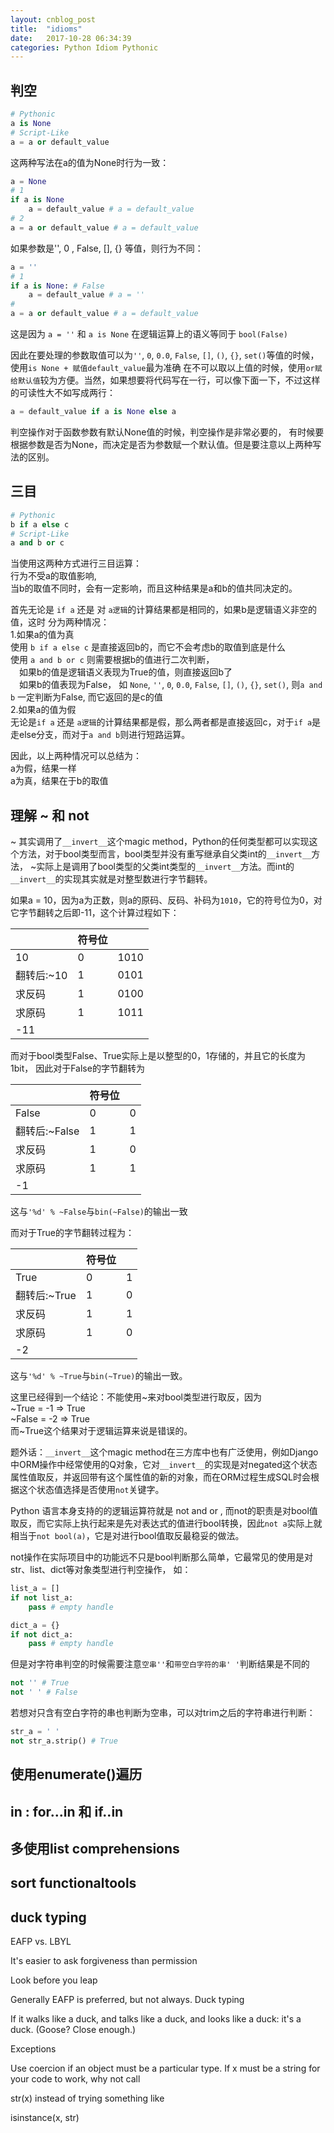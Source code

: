```yaml
---
layout: cnblog_post
title:  "idioms"
date:   2017-10-28 06:34:39
categories: Python Idiom Pythonic
---
```


##  判空

```python
# Pythonic
a is None
# Script-Like
a = a or default_value
```

这两种写法在a的值为None时行为一致：

```python
a = None
# 1
if a is None
    a = default_value # a = default_value
# 2
a = a or default_value # a = default_value
```

如果参数是'', 0 , False, [], {} 等值，则行为不同：

```python
a = ''
# 1
if a is None: # False
    a = default_value # a = ''
#
a = a or default_value # a = default_value
```

这是因为 `a = ''` 和 `a is None` 在逻辑运算上的语义等同于 `bool(False)`

因此在要处理的参数取值可以为`''`, `0`, `0.0`, `False`, `[]`, `()`, `{}`, `set()`等值的时候，使用`is None + 赋值default_value`最为准确
在不可以取以上值的时候，使用`or赋给默认值`较为方便。当然，如果想要将代码写在一行，可以像下面一下，不过这样的可读性大不如写成两行：

```python
a = default_value if a is None else a
```

判空操作对于函数参数有默认None值的时候，判空操作是非常必要的，
有时候要根据参数是否为None，而决定是否为参数赋一个默认值。但是要注意以上两种写法的区别。

## 三目

```python
# Pythonic
b if a else c
# Script-Like
a and b or c
```
当使用这两种方式进行三目运算：<br>
行为不受a的取值影响,<br>
当b的取值不同时，会有一定影响，而且这种结果是a和b的值共同决定的。

首先无论是 `if a` 还是 对 `a逻辑`的计算结果都是相同的，如果b是逻辑语义非空的值，这时
分为两种情况：<br>
1.如果a的值为真<br>
使用 `b if a else c` 是直接返回b的，而它不会考虑b的取值到底是什么<br>
使用 `a and b or c` 则需要根据b的值进行二次判断，<br>
&emsp;如果b的值是逻辑语义表现为True的值，则直接返回b了<br>
&emsp;如果b的值表现为False， 如 `None`, `''`, `0`, `0.0`, `False`, `[]`, `()`, `{}`, `set()`, 则`a and b` 一定判断为False, 而它返回的是c的值<br>
2.如果a的值为假<br>
无论是`if a` 还是 `a逻辑`的计算结果都是假，那么两者都是直接返回c，对于`if a`是走else分支，而对于`a and b`则进行短路运算。<br>

因此，以上两种情况可以总结为：<br>
a为假，结果一样<br>
a为真，结果在于b的取值<br>

## 理解  ~ 和 not
~ 其实调用了`__invert__`这个magic method，Python的任何类型都可以实现这个方法，对于bool类型而言，bool类型并没有重写继承自父类int的`__invert__`方法， ~实际上是调用了bool类型的父类int类型的`__invert__`方法。而int的`__invert__`的实现其实就是对整型数进行字节翻转。

如果a = 10，因为a为正数，则a的原码、反码、补码为`1010`，它的符号位为0，对它字节翻转之后即-11，这个计算过程如下：

|    | 符号位 |  |
| -- | -- | -- |
| 10 | 0 | 1010 |
| 翻转后:~10 | 1 | 0101 |    
| 求反码 | 1 | 0100 |
| 求原码 | 1 | 1011 |
| -11 |

而对于bool类型False、True实际上是以整型的0，1存储的，并且它的长度为1bit， 因此对于False的字节翻转为


|    | 符号位 |  |
| -- | -- | -- |
| False | 0 | 0 |
| 翻转后:~False | 1 | 1 |    
| 求反码 | 1 | 0 |
| 求原码 | 1 | 1 |
| -1 |

这与`'%d' % ~False`与`bin(~False)`的输出一致

而对于True的字节翻转过程为：

|    | 符号位 |  |
| -- | -- | -- |
| True | 0 | 1 |
| 翻转后:~True | 1 | 0 |    
| 求反码 | 1 | 1 |
| 求原码 | 1 | 0 |
| -2 |

这与`'%d' % ~True`与`bin(~True)`的输出一致。

这里已经得到一个结论：不能使用~来对bool类型进行取反，因为<br>
~True = -1 => True<br>
~False = -2 => True<br>
而~True这个结果对于逻辑运算来说是错误的。

题外话：`__invert__`这个magic method在三方库中也有广泛使用，例如Django中ORM操作中经常使用的Q对象，它对`__invert__`的实现是对negated这个状态属性值取反，并返回带有这个属性值的新的对象，而在ORM过程生成SQL时会根据这个状态值选择是否使用`not`关键字。

Python 语言本身支持的的逻辑运算符就是 not and or , 而not的职责是对bool值取反，而它实际上执行起来是先对表达式的值进行bool转换，因此`not a`实际上就相当于`not bool(a)`，它是对进行bool值取反最稳妥的做法。

not操作在实际项目中的功能远不只是bool判断那么简单，它最常见的使用是对str、list、dict等对象类型进行判空操作， 如：

```python
list_a = []
if not list_a:
    pass # empty handle

dict_a = {}
if not dict_a:
    pass # empty handle
```
但是对字符串判空的时候需要注意`空串''`和`带空白字符的串' '`判断结果是不同的

```python
not '' # True
not ' ' # False
```
若想对只含有空白字符的串也判断为空串，可以对trim之后的字符串进行判断：

```python
str_a = ' '
not str_a.strip() # True
```

## 使用enumerate()遍历

## in : for...in 和 if..in

## 多使用list comprehensions

## sort functionaltools

## duck typing
EAFP vs. LBYL

It's easier to ask forgiveness than permission

Look before you leap

Generally EAFP is preferred, but not always.
Duck typing

If it walks like a duck, and talks like a duck, and looks like a duck: it's a duck. (Goose? Close enough.)

Exceptions

Use coercion if an object must be a particular type. If x must be a string for your code to work, why not call

str(x)
instead of trying something like

isinstance(x, str)
